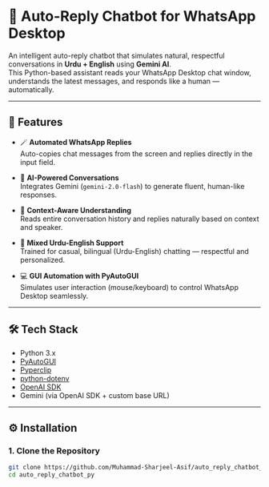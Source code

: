 # 🤖 Auto-Reply Chatbot for WhatsApp Desktop

An intelligent auto-reply chatbot that simulates natural, respectful conversations in **Urdu + English** using **Gemini AI**.  
This Python-based assistant reads your WhatsApp Desktop chat window, understands the latest messages, and responds like a human — automatically.

---

## 🧠 Features

- 🪄 **Automated WhatsApp Replies**  
  Auto-copies chat messages from the screen and replies directly in the input field.

- 💬 **AI-Powered Conversations**  
  Integrates Gemini (`gemini-2.0-flash`) to generate fluent, human-like responses.

- 🧠 **Context-Aware Understanding**  
  Reads entire conversation history and replies naturally based on context and speaker.

- 🎯 **Mixed Urdu-English Support**  
  Trained for casual, bilingual (Urdu-English) chatting — respectful and personalized.

- 💻 **GUI Automation with PyAutoGUI**  
  Simulates user interaction (mouse/keyboard) to control WhatsApp Desktop seamlessly.

---

## 🛠️ Tech Stack

- Python 3.x
- [PyAutoGUI](https://pypi.org/project/PyAutoGUI/)
- [Pyperclip](https://pypi.org/project/pyperclip/)
- [python-dotenv](https://pypi.org/project/python-dotenv/)
- [OpenAI SDK](https://platform.openai.com/)
- Gemini (via OpenAI SDK + custom base URL)

---

## ⚙️ Installation

### 1. Clone the Repository
```bash
git clone https://github.com/Muhammad-Sharjeel-Asif/auto_reply_chatbot_py.git
cd auto_reply_chatbot_py
